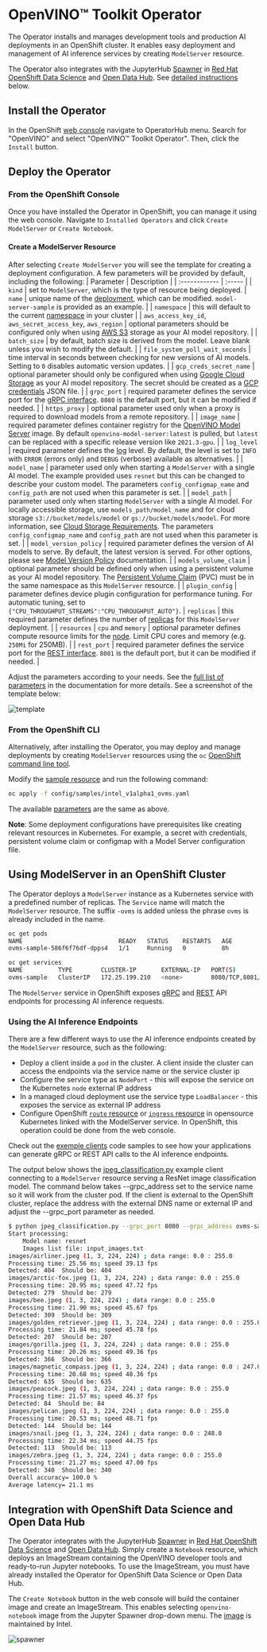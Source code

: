 # OpenVINO™ Toolkit Operator
The Operator installs and manages development tools and production AI deployments in an OpenShift cluster. It enables easy deployment and management of AI inference services by creating `ModelServer` resource.

The Operator also integrates with the JupyterHub [Spawner](https://jupyterhub.readthedocs.io/en/stable/reference/spawners.html) in [Red Hat OpenShift Data Science](https://www.redhat.com/en/technologies/cloud-computing/openshift/openshift-data-science) and [Open Data Hub](https://opendatahub.io/docs.html). See [detailed instructions](#integration-with-openshift-data-science-and-open-data-hub) below. 

## Install the Operator

In the OpenShift [web console](https://docs.openshift.com/container-platform/4.7/web_console/web-console.html) navigate to OperatorHub menu. Search for "OpenVINO" and select "OpenVINO™ Toolkit Operator". Then, click the `Install` button.

## Deploy the Operator

### From the OpenShift Console

Once you have installed the Operator in OpenShift, you can manage it using the web console. Navigate to `Installed Operators` and click `Create ModelServer` or `Create Notebook`.

#### Create a ModelServer Resource
After selecting `Create ModelServer` you will see the template for creating a deployment configuration. A few parameters will be provided by default, including the following: 
| Parameter        | Description  |
| :------------ | :----- |
| `kind` | set to `ModelServer`, which is the type of resource being deployed. 
| `name` | unique name of the [deployment](https://docs.openshift.com/online/pro/architecture/core_concepts/deployments.html), which can be modified. `model-server-sample` is provided as an example. |
| `namespace` | this will default to the current [namespace](https://docs.openshift.com/online/pro/architecture/core_concepts/projects_and_users.html#namespaces) in your cluster |
| `aws_access_key_id`, `aws_secret_access_key`, `aws_region` | optional parameters should be configured only when using [AWS S3](https://docs.aws.amazon.com/s3/index.html) storage as your AI model repository. |
| `batch_size` | by default, batch size is derived from the model. Leave blank unless you wish to modify the default. |
| `file_system_poll_wait_seconds` | time interval in seconds between checking for new versions of AI models. Setting to `0` disables automatic version updates. |
| `gcp_creds_secret_name` | optional parameter should only be configured when using [Google Cloud Storage](https://cloud.google.com/storage) as your AI model repository. The secret should be created as a [GCP credentials](https://cloud.google.com/docs/authentication/production) JSON file. |
| `grpc_port` | required parameter defines the service port for the [gRPC interface](https://github.com/openvinotoolkit/model_server/blob/main/docs/model_server_grpc_api.md). `8080` is the default port, but it can be modified if needed. |
| `https_proxy` | optional parameter used only when a proxy is required to download models from a remote repository. |
| `image_name` | required parameter defines container registry for the [OpenVINO Model Server](https://catalog.redhat.com/software/containers/intel/openvino-model-server/607833052937385fc98515de) image. By default `openvino-model-server:latest` is pulled, but `latest` can be replaced with a specific release version like `2021.3-gpu`. |
| `log_level` | required parameter defines the [log](https://docs.openshift.com/container-platform/4.7/logging/viewing-resource-logs.html) level. By default, the level is set to `INFO` with `ERROR` (errors only) and `DEBUG` (verbose) available as alternatives. |
| `model_name` | parameter used only when starting a `ModelServer` with a single AI model. The example provided uses `resnet` but this can be changed to describe your custom model. The parameters `config_configmap_name` and `config_path` are not used when this parameter is set. |
| `model_path` | parameter used only when starting `ModelServer` with a single AI model. For locally accessible storage, use `models_path/model_name` and for cloud storage `s3://bucket/models/model` or `gs://bucket/models/model`. For more information, see [Cloud Storage Requirements](https://github.com/openvinotoolkit/model_server/blob/main/docs/docker_container.md#storage). The parameters `config_configmap_name` and `config_path` are not used when this parameter is set. |
| `model_version_policy` | required parameter defines the version of AI models to serve. By default, the latest version is served. For other options, please see [Model Version Policy](https://github.com/openvinotoolkit/model_server/blob/main/docs/model_version_policy.md) documentation. |
| `models_volume_claim` | optional parameter should be defined only when using a persistent volume as your AI model repository. The [Persistent Volume Claim](https://docs.openshift.com/container-platform/4.7/storage/understanding-persistent-storage.html#using-pods_understanding-persistent-storage) (PVC) must be in the same namespace as this `ModelServer` resource. |
| `plugin_config` | parameter defines device plugin configuration for performance tuning. For automatic tuning, set to `{"CPU_THROUGHPUT_STREAMS":"CPU_THROUGHPUT_AUTO"}`.
| `replicas` | this required parameter defines the number of [replicas](https://docs.openshift.com/container-platform/4.7/applications/deployments/what-deployments-are.html#deployments-repliasets_what-deployments-are) for this `ModelServer` deployment. |
| `resources` | `cpu` and `memory` | optional parameter defines compute resource limits for the [node](https://docs.openshift.com/online/pro/architecture/infrastructure_components/kubernetes_infrastructure.html#node). Limit CPU cores and memory (e.g. `250Mi` for 250MB). |
| `rest_port` | required parameter defines the service port for the [REST interface](https://github.com/openvinotoolkit/model_server/blob/main/docs/model_server_rest_api.md). `8081` is the default port, but it can be modified if needed. |

Adjust the parameters according to your needs. See the [full list of parameters](../../deploy/#helm-options-references) in the documentation for more details. See a screenshot of the template below: 

![template](images/openshift1.png)


### From the OpenShift CLI

Alternatively, after installing the Operator, you may deploy and manage deployments by creating `ModelServer` resources using the `oc` [OpenShift command line tool](https://docs.openshift.com/container-platform/4.7/cli_reference/openshift_cli/getting-started-cli.html).

Modify the [sample resource](config/samples/intel_v1alpha1_ovms.yaml) and run the following command:

```bash
oc apply -f config/samples/intel_v1alpha1_ovms.yaml
```

The available [parameters](../../deploy/#helm-options-references) are the same as above.

<b>Note</b>: Some deployment configurations have prerequisites like creating relevant resources in Kubernetes. For example, a secret with credentials,
persistent volume claim or configmap with a Model Server configuration file.

## Using ModelServer in an OpenShift Cluster

The Operator deploys a `ModelServer` instance as a Kubernetes service with a predefined number of replicas. The `Service` name will match the `ModelServer` resource. The suffix `-ovms` is added unless the phrase `ovms` is already included in the name.

```bash
oc get pods
NAME                           READY   STATUS    RESTARTS   AGE
ovms-sample-586f6f76df-dpps4   1/1     Running   0          8h

oc get services
NAME          TYPE        CLUSTER-IP       EXTERNAL-IP   PORT(S)             AGE
ovms-sample   ClusterIP   172.25.199.210   <none>        8080/TCP,8081/TCP   8h
```

The `ModelServer` service in OpenShift exposes [gRPC](docs/model_server_grpc_api.md) and [REST](../../docs/model_server_rest_api.md) API endpoints for processing AI inference requests.

### Using the AI Inference Endpoints
There are a few different ways to use the AI inference endpoints created by the `ModelServer` resource, such as the following: 
- Deploy a client inside a `pod` in the cluster. A client inside the cluster can access the endpoints via the service name or the service cluster ip
- Configure the service type as `NodePort` - this will expose the service on the Kubernetes `node` external IP address
- In a managed cloud deployment use the service type `LoadBalancer` - this exposes the service as external IP address
- Configure OpenShift [`route` resource](https://docs.openshift.com/container-platform/4.6/networking/routes/route-configuration.html) 
  or [`ingress` resource](https://kubernetes.io/docs/concepts/services-networking/ingress/) in opensource Kubernetes linked with the ModelServer service.
  In OpenShift, this operation could be done from the web console.
  
Check out the [exemple clients](../../example_client) code samples to see how your applications can generate gRPC or REST API calls to the AI inference endpoints.

The output below shows the [jpeg_classification.py](../../example_client/jpeg_classification.py) example client connecting to a `ModelServer` resource serving a ResNet image classification model. The command below takes --grpc_address set to the service name so it will work from the cluster pod.
If the client is external to the OpenShift cluster, replace the address with the external DNS name or external IP and adjust the --grpc_port parameter as needed.

```bash
$ python jpeg_classification.py --grpc_port 8080 --grpc_address ovms-sample --input_name 0 --output_name 1463
Start processing:
	Model name: resnet
	Images list file: input_images.txt
images/airliner.jpeg (1, 3, 224, 224) ; data range: 0.0 : 255.0
Processing time: 25.56 ms; speed 39.13 fps
Detected: 404  Should be: 404
images/arctic-fox.jpeg (1, 3, 224, 224) ; data range: 0.0 : 255.0
Processing time: 20.95 ms; speed 47.72 fps
Detected: 279  Should be: 279
images/bee.jpeg (1, 3, 224, 224) ; data range: 0.0 : 255.0
Processing time: 21.90 ms; speed 45.67 fps
Detected: 309  Should be: 309
images/golden_retriever.jpeg (1, 3, 224, 224) ; data range: 0.0 : 255.0
Processing time: 21.84 ms; speed 45.78 fps
Detected: 207  Should be: 207
images/gorilla.jpeg (1, 3, 224, 224) ; data range: 0.0 : 255.0
Processing time: 20.26 ms; speed 49.36 fps
Detected: 366  Should be: 366
images/magnetic_compass.jpeg (1, 3, 224, 224) ; data range: 0.0 : 247.0
Processing time: 20.68 ms; speed 48.36 fps
Detected: 635  Should be: 635
images/peacock.jpeg (1, 3, 224, 224) ; data range: 0.0 : 255.0
Processing time: 21.57 ms; speed 46.37 fps
Detected: 84  Should be: 84
images/pelican.jpeg (1, 3, 224, 224) ; data range: 0.0 : 255.0
Processing time: 20.53 ms; speed 48.71 fps
Detected: 144  Should be: 144
images/snail.jpeg (1, 3, 224, 224) ; data range: 0.0 : 248.0
Processing time: 22.34 ms; speed 44.75 fps
Detected: 113  Should be: 113
images/zebra.jpeg (1, 3, 224, 224) ; data range: 0.0 : 255.0
Processing time: 21.27 ms; speed 47.00 fps
Detected: 340  Should be: 340
Overall accuracy= 100.0 %
Average latency= 21.1 ms
```

## Integration with OpenShift Data Science and Open Data Hub
The Operator integrates with the JupyterHub [Spawner](https://jupyterhub.readthedocs.io/en/stable/reference/spawners.html) in [Red Hat OpenShift Data Science](https://www.redhat.com/en/technologies/cloud-computing/openshift/openshift-data-science) and [Open Data Hub](https://opendatahub.io/docs.html). Simply create a `Notebook` resource, which deploys an ImageStream containing the OpenVINO developer tools and ready-to-run Jupyter notebooks. To use the ImageStream, you must have already installed the Operator for OpenShift Data Science or Open Data Hub.  

The `Create Notebook` button in the web console will build the container image and create an ImageStream. This enables selecting `openvino-notebook` image from the Jupyter Spawner drop-down menu. The [image](https://github.com/openvinotoolkit/openvino_notebooks/blob/main/Dockerfile) is maintained by Intel.

![spawner](images/spawner.png)
